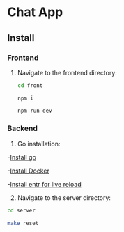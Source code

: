 # Chat App

## Install

### Frontend

1. Navigate to the frontend directory:

   ```bash
   cd front

   npm i

   npm run dev
   ```

### Backend

1. Go installation:

-[Install go](https://go.dev/doc/install)

-[Install Docker](https://docs.docker.com/engine/install/)

-[Install entr for live reload](https://github.com/eradman/entr)

2. Navigate to the server directory:

```bash
cd server

make reset
```
